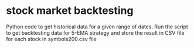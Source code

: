 # stock market backtesting

Python code to get historical data for a given range of dates. Run the script to get backtesting data for 5-EMA strategy and store the result in CSV file for each stock in symbols200.csv file

